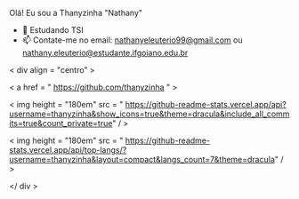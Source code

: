 Olá! Eu sou a Thanyzinha "Nathany"

- 🌱 Estudando TSI
- 📫 Contate-me no email: nathanyeleuterio99@gmail.com ou nathany.eleuterio@estudante.ifgoiano.edu.br

< div  align = "centro" >

  < a  href = " https://github.com/thanyzinha " >

  < img  height = "180em"  src = " https://github-readme-stats.vercel.app/api?username=thanyzinha&show_icons=true&theme=dracula&include_all_commits=true&count_private=true" / >

  < img  height = "180em"  src = " https://github-readme-stats.vercel.app/api/top-langs/?username=thanyzinha&layout=compact&langs_count=7&theme=dracula" / >

</ div >
